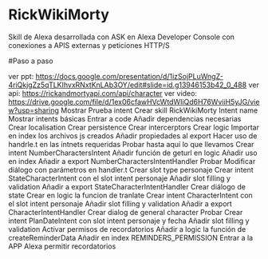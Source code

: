 # RickWikiMorty
Skill de Alexa desarrollada con ASK en Alexa Developer Console con conexiones a APIS externas y peticiones HTTP/S

#Paso a paso

ver ppt: https://docs.google.com/presentation/d/1izSojPLuWngZ-4riQkjgZz5qTLKIhvxRNxtKnLAb3OY/edit#slide=id.g13946153b42_0_488
ver api: https://rickandmortyapi.com/api/character
ver video: https://drive.google.com/file/d/1ex06cfawHVcWtdWIiQd6H76WviiH5yJG/view?usp=sharing
Mostrar Prueba intent
Crear skill RickWikiMorty
Intent name
Mostrar intents básicas
Entrar a code
Añadir dependencias necesarias
Crear localisation
Crear persistence
Crear intercerptors
Crear logic
Importar en index los archivos js creados
Añadir propiedades al export 
Hacer uso de handrle.t en las intnets requeridas
Probar hasta aquí lo que llevamos
Crear intent NumberCharactersIntent
Añadir función de geturl en logic
Añadir uso en index
Añadir a export NumberCharactersIntentHandler
Probar
Modificar diálogo con parámetros en handler.t
Crear slot type personaje
Crear intent StateCharacterIntent con el slot intent personaje
Añadir slot filling y validation
Añadir a export StateCharacterIntentHandler
Crear diálogo de state
Crear en logic la funcion de tranlate
Crear intent CharacterIntent con el slot intent personaje
Añadir slot filling y validation
Añadir a export CharacterIntentHandler
Crear dialog de general character
Probar
Crear intent PlanDateIntent con slot intent personaje y fecha
Añadir slot filling y validation
Activar permisos de recordatorios
Añadir a logic la función de createReminderData
Añadir en index REMINDERS_PERMISSION
Entrar a la APP Alexa permitir recordatorios

